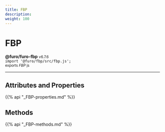 ```yaml
---
title: FBP
description: 
weight: 100
---
```


# FBP

**@furo/furo-fbp** <small>v6.7.6</small>
<br>`import '@furo/fbp/src/fbp.js';`<small>
<br>exports *FBP* js</small>


****



## Attributes and Properties
{{% api "_FBP-properties.md" %}}






















## Methods
{{% api "_FBP-methods.md" %}}


















